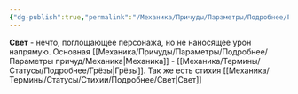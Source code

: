 ```yaml
---
{"dg-publish":true,"permalink":"/Механика/Причуды/Параметры/Подробнее/Группы причуд/Группа - Свет/","noteIcon":"","created":"2025-10-12T10:43:44.525+03:00","updated":"2025-09-24T18:00:11.007+03:00"}
---
```




**Свет** - нечто, поглощающее персонажа, но не наносящее урон напрямую. Основная [[Механика/Причуды/Параметры/Подробнее/Параметры причуд/Механика\|Механика]] - [[Механика/Термины/Статусы/Подробнее/Грёзы\|Грёзы]].
Так же есть стихия [[Механика/Термины/Статусы/Стихии/Подробнее/Свет\|Свет]]
